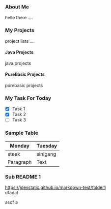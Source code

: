 ### About Me
hello there ....

### My Projects
project lists .... 

#### Java Projects
java projects

#### PureBasic Projects
purebasic projects

### My Task For Today

- [x] Task 1
- [x] Task 2
- [ ] Task 3

### Sample Table

| Monday | Tuesday |
| ----------- | ----------- |
| steak | sinigang |
| Paragraph | Text |

### Sub README 1

<https://jdevstatic.github.io/markdown-test/folder1>
\
dfadaf 

asdf a
